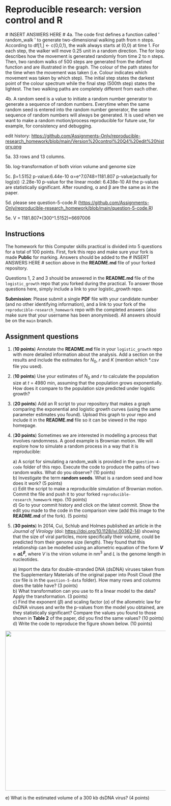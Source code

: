 # Reproducible research: version control and R

\# INSERT ANSWERS HERE #
4a.
The code first defines a function called ' random_walk ' to generate two-dimensional walking path from n steps.
According to df[1,] <- c(0,0,1), the walk always starts at (0,0) at time 1. For each step, the walker will move 0.25 unit in a random direction. The for loop describes how the movement is generated randomly from time 2 to n steps.
Then, two random walks of 500 steps are generated from the defined function and are illustrated in the graph. The colour of the path states for the time when the movement was taken (i.e. Colour indicates which movement was taken by which step). 	The initial step states the darkest point of the colour spectrum while the final step (500th step) states the lightest. The two walking paths are completely different from each other.

4b.
A random seed is a value to initiate a random number generator to generate a sequence of random numbers. Everytime when the same random seed is entered into the random number generator, the same sequence of random numbers will always be generated. It is used when we want to make a random motion/process reproducible for future use, for example, for consistency and debugging.

edit history: https://github.com/Assignments-Only/reproducible-research_homework/blob/main/Version%20control%20Q4%20edit%20history.png

5a.
33 rows and 13 columns.

5b.
log-transformation of both virion volume and genome size

5c.
β=1.5152 p-value:6.44e-10
α=e^7.0748=1181.807 p-value(actually for log(α)) :2.28e-10
p-value for the linear model: 6.438e-10
All the p-values are statistically significant. After rounding, α and β are the same as in the paper.

5d. please see question-5-code.R (https://github.com/Assignments-Only/reproducible-research_homework/blob/main/question-5-code.R)

5e. V = 1181.807*(300^1.5152)=6697006


## Instructions

The homework for this Computer skills practical is divided into 5 questions for a total of 100 points. First, fork this repo and make sure your fork is made **Public** for marking. Answers should be added to the # INSERT ANSWERS HERE # section above in the **README.md** file of your forked repository.

Questions 1, 2 and 3 should be answered in the **README.md** file of the `logistic_growth` repo that you forked during the practical. To answer those questions here, simply include a link to your logistic_growth repo.

**Submission**: Please submit a single **PDF** file with your candidate number (and no other identifying information), and a link to your fork of the `reproducible-research_homework` repo with the completed answers (also make sure that your username has been anonymised). All answers should be on the `main` branch.

## Assignment questions 

1) (**10 points**) Annotate the **README.md** file in your `logistic_growth` repo with more detailed information about the analysis. Add a section on the results and include the estimates for $N_0$, $r$ and $K$ (mention which *.csv file you used).
   
2) (**10 points**) Use your estimates of $N_0$ and $r$ to calculate the population size at $t$ = 4980 min, assuming that the population grows exponentially. How does it compare to the population size predicted under logistic growth? 

3) (**20 points**) Add an R script to your repository that makes a graph comparing the exponential and logistic growth curves (using the same parameter estimates you found). Upload this graph to your repo and include it in the **README.md** file so it can be viewed in the repo homepage.
   
4) (**30 points**) Sometimes we are interested in modelling a process that involves randomness. A good example is Brownian motion. We will explore how to simulate a random process in a way that it is reproducible:

   a) A script for simulating a random_walk is provided in the `question-4-code` folder of this repo. Execute the code to produce the paths of two random walks. What do you observe? (10 points) \
   b) Investigate the term **random seeds**. What is a random seed and how does it work? (5 points) \
   c) Edit the script to make a reproducible simulation of Brownian motion. Commit the file and push it to your forked `reproducible-research_homework` repo. (10 points) \
   d) Go to your commit history and click on the latest commit. Show the edit you made to the code in the comparison view (add this image to the **README.md** of the fork). (5 points) 

5) (**30 points**) In 2014, Cui, Schlub and Holmes published an article in the *Journal of Virology* (doi: https://doi.org/10.1128/jvi.00362-14) showing that the size of viral particles, more specifically their volume, could be predicted from their genome size (length). They found that this relationship can be modelled using an allometric equation of the form **$`V = \alpha L^{\beta}`$**, where $`V`$ is the virion volume in nm<sup>3</sup> and $`L`$ is the genome length in nucleotides.

   a) Import the data for double-stranded DNA (dsDNA) viruses taken from the Supplementary Materials of the original paper into Posit Cloud (the csv file is in the `question-5-data` folder). How many rows and columns does the table have? (3 points)\
   b) What transformation can you use to fit a linear model to the data? Apply the transformation. (3 points) \
   c) Find the exponent ($\beta$) and scaling factor ($\alpha$) of the allometric law for dsDNA viruses and write the p-values from the model you obtained, are they statistically significant? Compare the values you found to those shown in **Table 2** of the paper, did you find the same values? (10 points) \
   d) Write the code to reproduce the figure shown below. (10 points) 

  <p align="center">
     <img src="https://github.com/josegabrielnb/reproducible-research_homework/blob/main/question-5-data/allometric_scaling.png" width="600" height="500">
  </p>

  e) What is the estimated volume of a 300 kb dsDNA virus? (4 points) 
